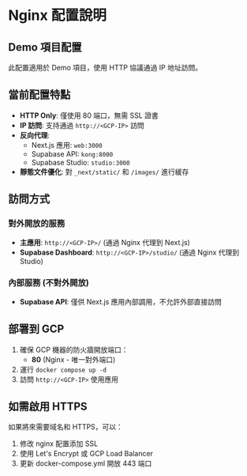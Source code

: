 # Nginx 配置說明

## Demo 項目配置

此配置適用於 Demo 項目，使用 HTTP 協議通過 IP 地址訪問。

## 當前配置特點

- **HTTP Only**: 僅使用 80 端口，無需 SSL 證書
- **IP 訪問**: 支持通過 `http://<GCP-IP>` 訪問
- **反向代理**: 
  - Next.js 應用: `web:3000`
  - Supabase API: `kong:8000`
  - Supabase Studio: `studio:3000`
- **靜態文件優化**: 對 `_next/static/` 和 `/images/` 進行緩存

## 訪問方式

### 對外開放的服務
- **主應用**: `http://<GCP-IP>/` (通過 Nginx 代理到 Next.js)
- **Supabase Dashboard**: `http://<GCP-IP>/studio/` (通過 Nginx 代理到 Studio)

### 內部服務 (不對外開放)
- **Supabase API**: 僅供 Next.js 應用內部調用，不允許外部直接訪問

## 部署到 GCP

1. 確保 GCP 機器的防火牆開放端口：
   - **80** (Nginx - 唯一對外端口)
2. 運行 `docker compose up -d`
3. 訪問 `http://<GCP-IP>` 使用應用

## 如需啟用 HTTPS

如果將來需要域名和 HTTPS，可以：
1. 修改 nginx 配置添加 SSL
2. 使用 Let's Encrypt 或 GCP Load Balancer
3. 更新 docker-compose.yml 開放 443 端口